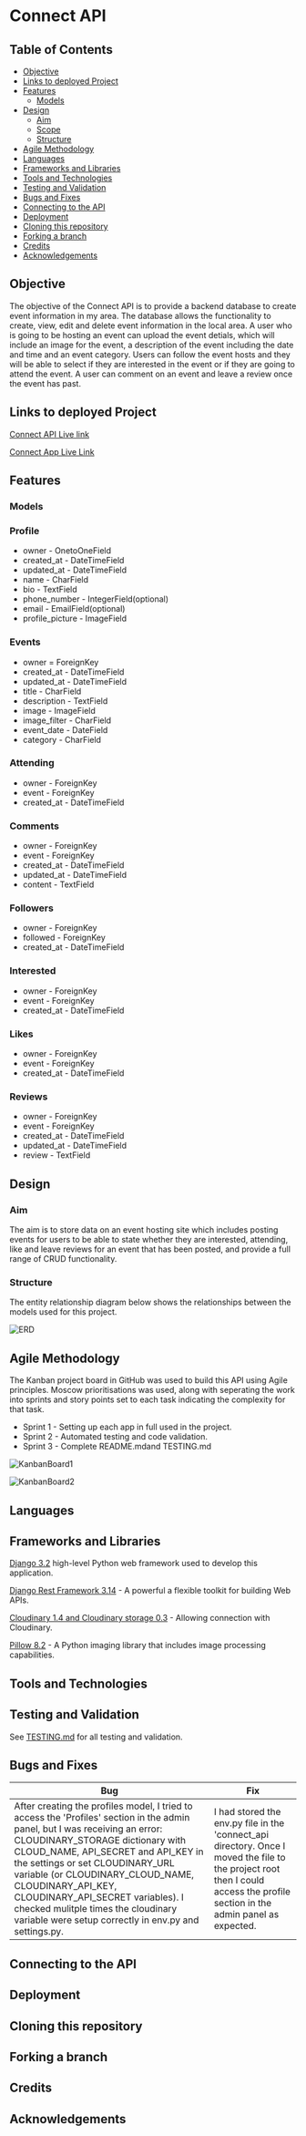 # **Connect API**

## Table of Contents

- [Objective](objective)
- [Links to deployed Project](#links-to-deployed-project)
- [Features](#features)
    * [Models](#models)
- [Design](#design)
    * [Aim](#aim)
    * [Scope](scope)
    * [Structure](structure)
- [Agile Methodology](#agile-methodology)
- [Languages](#languages)
- [Frameworks and Libraries](#frameworks-and-libraries)
- [Tools and Technologies](#tools-and-technologies)
- [Testing and Validation](#testing-and-validation)
- [Bugs and Fixes](#bugs-and-fixes)
- [Connecting to the API](#connecting-to-the-api)
- [Deployment](#deployment)
- [Cloning this repository](#cloning-this-repository)
- [Forking a branch](#forking-a-branch)
- [Credits](#credits)
- [Acknowledgements](#acknowledgements)

## Objective

The objective of the Connect API is to provide a backend database to create event information in my area. The database allows the functionality to create, view, edit and delete event information in the local area. A user who is going to be hosting an event can upload the event detials, which will include an image for the event, a description of the event including the date and time and an event category. Users can  follow the event hosts and they will be able to select if they are interested in the event or if they are going to attend the event. A user can comment on an event and leave a review once the event has past.

## Links to deployed Project

[Connect API Live link]()

[Connect App Live Link]()

## Features

### **Models**

### Profile

* owner - OnetoOneField
* created_at - DateTimeField
* updated_at - DateTimeField
* name - CharField
* bio - TextField
* phone_number - IntegerField(optional)
* email - EmailField(optional)
* profile_picture - ImageField

### Events

* owner = ForeignKey
* created_at - DateTimeField
* updated_at - DateTimeField
* title - CharField
* description - TextField
* image - ImageField
* image_filter - CharField
* event_date - DateField
* category - CharField

### Attending

* owner - ForeignKey
* event - ForeignKey
* created_at - DateTimeField

### Comments

* owner - ForeignKey
* event - ForeignKey
* created_at - DateTimeField
* updated_at - DateTimeField
* content - TextField

### Followers

* owner - ForeignKey
* followed - ForeignKey
* created_at - DateTimeField

### Interested

* owner - ForeignKey
* event - ForeignKey
* created_at - DateTimeField

### Likes

* owner - ForeignKey
* event - ForeignKey
* created_at - DateTimeField

### Reviews

* owner - ForeignKey
* event - ForeignKey
* created_at - DateTimeField
* updated_at - DateTimeField
* review - TextField

## Design

### Aim

The aim is to store data on an event hosting site which includes posting events for users to be able to state whether they are interested, attending, like and leave reviews for an event that has been posted, and provide a full range of CRUD functionality. 

### Structure

The entity relationship diagram below shows the relationships between the models used for this project.

![ERD](images/erd.PNG)

## Agile Methodology

The Kanban project board in GitHub was used to build this API using Agile principles. Moscow prioritisations was used, along with seperating the work into sprints and story points set to each task indicating the complexity for that task.

* Sprint 1 - Setting up each app in full used in the project.
* Sprint 2 - Automated testing and code validation.
* Sprint 3 - Complete README.mdand TESTING.md

![KanbanBoard1](images/kanban-board.PNG)

![KanbanBoard2](images/kanban-board2.PNG)

## Languages

## Frameworks and Libraries

[Django 3.2](https://www.djangoproject.com/) high-level Python web framework used to develop this application.

[Django Rest Framework 3.14](https://www.django-rest-framework.org/) - A powerful a flexible toolkit for building Web APIs.

[Cloudinary 1.4 and Cloudinary storage 0.3](https://cloudinary.com/) - Allowing connection with Cloudinary.

[Pillow 8.2](https://pypi.org/project/pillow/8.2.0/) - A Python imaging library that includes image processing capabilities.

## Tools and Technologies

## Testing and Validation

See [TESTING.md](TESTING.md) for all testing and validation.

## Bugs and Fixes

| Bug | Fix|
| --- | ---|
| After creating the profiles model, I tried to access the 'Profiles' section in the admin panel, but I was receiving an error: CLOUDINARY_STORAGE dictionary with CLOUD_NAME, API_SECRET and API_KEY in the settings or set CLOUDINARY_URL variable (or CLOUDINARY_CLOUD_NAME, CLOUDINARY_API_KEY, CLOUDINARY_API_SECRET variables). I checked mulitple times the cloudinary variable were setup correctly in env.py and settings.py. | I had stored the env.py file in the 'connect_api directory. Once I moved the file to the project root then I could access the profile section in the admin panel as expected. |

## Connecting to the API

## Deployment

## Cloning this repository

## Forking a branch

## Credits

## Acknowledgements
